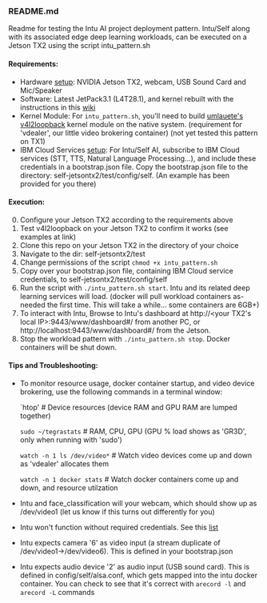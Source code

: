 ### README.md
Readme for testing the Intu AI project deployment pattern. Intu/Self along with its associated edge deep learning workloads, can be executed on a Jetson TX2 using the script intu_pattern.sh

#### Requirements:
- Hardware [setup](https://github.com/chrod/self-jetsontx2/wiki/Getting-Started): NVIDIA Jetson TX2, webcam, USB Sound Card and Mic/Speaker
- Software: Latest JetPack3.1 (L4T28.1), and kernel rebuilt with the instructions in this [wiki](https://github.com/open-horizon/cogwerx-jetson-tx2/wiki)
- Kernel Module: For `intu_pattern.sh`, you'll need to build [umlauete's v4l2loopback](https://github.com/umlaeute/v4l2loopback) kernel module on the native system.  (requirement for 'vdealer', our little video brokering container) (not yet tested this pattern on TX1)
- IBM Cloud Services [setup](https://github.com/chrod/self-jetsontx2/wiki/Self:-Register-for-IBM-Watson-Cloud-Services): For Intu/Self AI, subscribe to IBM Cloud services (STT, TTS, Natural Language Processing...), and include these credentials in a bootstrap.json file. Copy the bootstrap.json file to the directory: self-jetsontx2/test/config/self.  (An example has been provided for you there)

#### Execution:
0. Configure your Jetson TX2 according to the requirements above
1. Test v4l2loopback on your Jetson TX2 to confirm it works (see examples at link)
2. Clone this repo on your Jetson TX2 in the directory of your choice
3. Navigate to the dir: self-jetsontx2/test
4. Change permissions of the script `chmod +x intu_pattern.sh`
5. Copy over your bootstrap.json file, containing IBM Cloud service credentials, to self-jetsontx2/test/config/self
6. Run the script with `./intu_pattern.sh start`. Intu and its related deep learning services will load.  (docker will pull workload containers as-needed the first time. This will take a while... some containers are 6GB+)
7. To interact with Intu, Browse to Intu's dashboard at http://<your TX2's local IP>:9443/www/dashboard#/ from another PC, or http://localhost:9443/www/dashboard#/ from the Jetson.
7. Stop the workload pattern with `./intu_pattern.sh stop`.  Docker containers will be shut down.

#### Tips and Troubleshooting:
- To monitor resource usage, docker container startup, and video device brokering, use the following commands in a terminal window:

   `htop'                       # Device resources  (device RAM and GPU RAM are lumped together)
   
   `sudo ~/tegrastats`          # RAM, CPU, GPU (GPU % load shows as 'GR3D', only when running with 'sudo')
   
   `watch -n 1 ls /dev/video*`  # Watch video devices come up and down as 'vdealer' allocates them
   
   `watch -n 1 docker stats`    # Watch docker containers come up and down, and resource utilzation

- Intu and face_classification will your webcam, which should show up as /dev/video1  (let us know if this turns out differently for you)
- Intu won't function without required credentials. See this [list]()
- Intu expects camera '6' as video input (a stream duplicate of /dev/video1->/dev/video6). This is defined in your bootstrap.json
- Intu expects audio device '2' as audio input (USB sound card).  This is defined in config/self/alsa.conf, which gets mapped into the intu docker container.  You can check to see that it's correct with `arecord -l` and `arecord -L` commands

